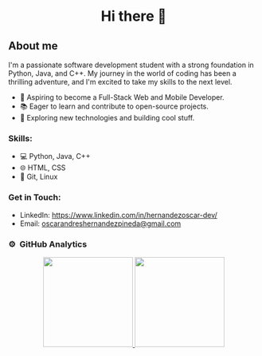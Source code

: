 <div align="center">
<h1 align="center">Hi there 👋</h1>
</div>

## About me

I'm a passionate software development student with a strong foundation in Python, Java, and C++. My journey in the world of coding has been a thrilling adventure, and I'm excited to take my skills to the next level.
-  💼 Aspiring to become a Full-Stack Web and Mobile Developer.
-  📚 Eager to learn and contribute to open-source projects.
-  🚀 Exploring new technologies and building cool stuff.

### Skills:
- 💻 Python, Java, C++
- 🌐 HTML, CSS
- 🔎 Git, Linux

### Get in Touch:
- LinkedIn: https://www.linkedin.com/in/hernandezoscar-dev/
- Email: oscarandreshernandezpineda@gmail.com

### ⚙️ &nbsp;GitHub Analytics
<p align="center">
<a href="https://github.com/ArisGuimera">
  <img height="180em" src="https://github-readme-stats-eight-theta.vercel.app/api?username=Gothsec&show_icons=true&theme=algolia&include_all_commits=true&count_private=true"/>
  <img height="180em" src="https://github-readme-stats-eight-theta.vercel.app/api/top-langs/?username=Gothsec&layout=compact&langs_count=8&theme=algolia"/> </a>
</p>
